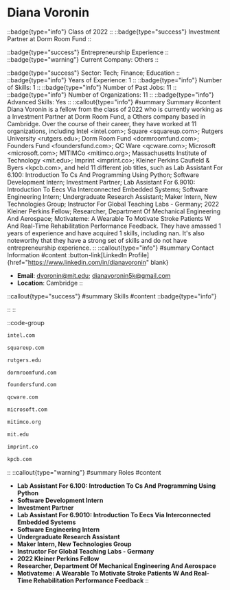 # Diana Voronin
::badge{type="info"}
Class of 2022
::
::badge{type="success"}
Investment Partner at Dorm Room Fund
::

::badge{type="success"}
Entrepreneurship Experience
::
::badge{type="warning"}
Current Company: Others
::

::badge{type="success"}
Sector: Tech; Finance; Education
::
::badge{type="info"}
Years of Experience: 1
::
::badge{type="info"}
Number of Skills: 1
::
::badge{type="info"}
Number of Past Jobs: 11
::
::badge{type="info"}
Number of Organizations: 11
::
::badge{type="info"}
Advanced Skills: Yes
::
::callout{type="info"}
#summary
Summary
#content
Diana Voronin is a fellow from the class of 2022 who is currently working as a Investment Partner at Dorm Room Fund, a Others company based in Cambridge. Over the course of their career, they have worked at 11 organizations, including Intel <intel.com>; Square <squareup.com>; Rutgers University <rutgers.edu>; Dorm Room Fund <dormroomfund.com>; Founders Fund <foundersfund.com>; QC Ware <qcware.com>; Microsoft <microsoft.com>; MITIMCo <mitimco.org>; Massachusetts Institute of Technology <mit.edu>; Imprint <imprint.co>; Kleiner Perkins Caufield & Byers <kpcb.com>, and held 11 different job titles, such as Lab Assistant For 6.100: Introduction To Cs And Programming Using Python; Software Development Intern; Investment Partner; Lab Assistant For 6.9010: Introduction To Eecs Via Interconnected Embedded Systems; Software Engineering Intern; Undergraduate Research Assistant; Maker Intern, New Technologies Group; Instructor For Global Teaching Labs - Germany; 2022 Kleiner Perkins Fellow; Researcher, Department Of Mechanical Engineering And Aerospace; Motivateme: A Wearable To Motivate Stroke Patients W And Real-Time Rehabilitation Performance Feedback. They have amassed 1 years of experience and have acquired 1 skills, including nan. It's also noteworthy that they have a strong set of skills and do not have entrepreneurship experience.
::
::callout{type="info"}
#summary
Contact Information
#content
:button-link[LinkedIn Profile]{href="https://www.linkedin.com/in/dianavoronin" blank}
- **Email**: dvoronin@mit.edu; dianavoronin5k@gmail.com
- **Location**: Cambridge
::

::callout{type="success"}
#summary
Skills
#content
::badge{type="info"}

::
::

::code-group
```bash [Intel]
intel.com
```
```bash [Square]
squareup.com
```
```bash [Rutgers University]
rutgers.edu
```
```bash [Dorm Room Fund]
dormroomfund.com
```
```bash [Founders Fund]
foundersfund.com
```
```bash [QC Ware]
qcware.com
```
```bash [Microsoft]
microsoft.com
```
```bash [MITIMCo]
mitimco.org
```
```bash [Massachusetts Institute of Technology]
mit.edu
```
```bash [Imprint]
imprint.co
```
```bash [Kleiner Perkins Caufield & Byers]
kpcb.com
```
::
::callout{type="warning"}
#summary
Roles
#content
- **Lab Assistant For 6.100: Introduction To Cs And Programming Using Python**
- **Software Development Intern**
- **Investment Partner**
- **Lab Assistant For 6.9010: Introduction To Eecs Via Interconnected Embedded Systems**
- **Software Engineering Intern**
- **Undergraduate Research Assistant**
- **Maker Intern, New Technologies Group**
- **Instructor For Global Teaching Labs - Germany**
- **2022 Kleiner Perkins Fellow**
- **Researcher, Department Of Mechanical Engineering And Aerospace**
- **Motivateme: A Wearable To Motivate Stroke Patients W And Real-Time Rehabilitation Performance Feedback**
::

